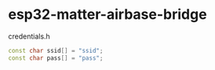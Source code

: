 # esp32-matter-airbase-bridge

credentials.h

```c++
const char ssid[] = "ssid";
const char pass[] = "pass";

```
